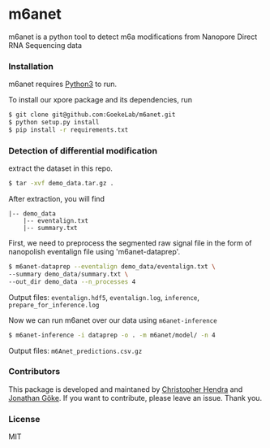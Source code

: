 # m6anet

m6anet is a python tool to detect m6a modifications from Nanopore Direct RNA Sequencing data

### Installation

m6anet requires [Python3](https://www.python.org) to run.

To install our xpore package and its dependencies, run

```sh
$ git clone git@github.com:GoekeLab/m6anet.git
$ python setup.py install
$ pip install -r requirements.txt 
```

### Detection of differential modification
extract the dataset in this repo.

```sh
$ tar -xvf demo_data.tar.gz .
```

After extraction, you will find 
```
|-- demo_data
    |-- eventalign.txt
    |-- summary.txt
```

First, we need to preprocess the segmented raw signal file in the form of nanopolish eventalign file using 'm6anet-dataprep'.
```sh
$ m6anet-dataprep --eventalign demo_data/eventalign.txt \
--summary demo_data/summary.txt \
--out_dir demo_data --n_processes 4
```
Output files: `eventalign.hdf5`, `eventalign.log`, `inference`, `prepare_for_inference.log`

Now we can run m6anet over our data using `m6anet-inference`
```sh
$ m6anet-inference -i dataprep -o . -m m6anet/model/ -n 4
```
Output files: `m6Anet_predictions.csv.gz`

### Contributors

This package is developed and maintaned by [Christopher Hendra](https://github.com/chrishendra93) and [Jonathan Göke](https://github.com/jonathangoeke). If you want to contribute, please leave an issue. Thank you.
### License
MIT

